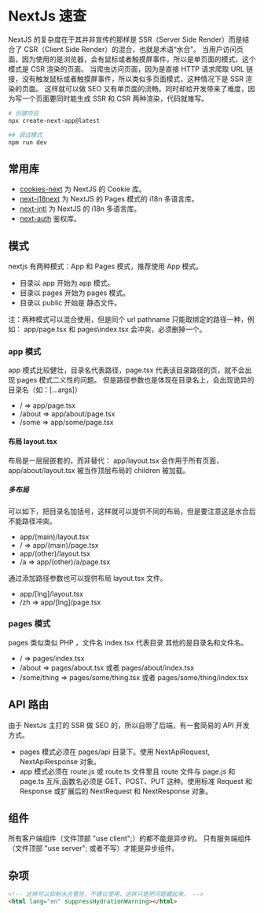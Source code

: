 # NextJs 速查

NextJS 的复杂度在于其并非宣传的那样是 SSR（Server Side Render）而是结合了 CSR（Client Side Render）的混合，也就是术语“水合”。
当用户访问页面，因为使用的是浏览器，会有鼠标或者触摸屏事件，所以是单页面的模式，这个模式是 CSR 渲染的页面。
当爬虫访问页面，因为是直接 HTTP 请求爬取 URL 链接，没有触发鼠标或者触摸屏事件，所以类似多页面模式，这种情况下是 SSR 渲染的页面。
这样就可以做 SEO 又有单页面的流畅。同时却给开发带来了难度，因为写一个页面要同时能生成 SSR 和 CSR 两种渲染，代码就难写。

```bash
# 创建项目
npx create-next-app@latest

## 调试模式
npm run dev
```

## 常用库

- [cookies-next](https://github.com/andreizanik/cookies-next) 为 NextJS 的 Cookie 库。
- [next-i18next](https://github.com/i18next/next-i18next) 为 NextJS 的 Pages 模式的 i18n 多语言库。
- [next-intl](https://github.com/amannn/next-intl) 为 NextJS 的 i18n 多语言库。
- [next-auth](https://github.com/nextauthjs/next-auth) 鉴权库。

## 模式

nextjs 有两种模式：App 和 Pages 模式，推荐使用 App 模式。

- 目录以 app 开始为 app 模式。
- 目录以 pages 开始为 pages 模式。
- 目录以 public 开始是 静态文件。

注：两种模式可以混合使用，但是同个 url pathname 只能取绑定的路径一种，例如：
app/page.tsx 和 pages\index.tsx 会冲突，必须删掉一个。

### app 模式

app 模式比较健壮，目录名代表路径，page.tsx 代表该目录路径的页，就不会出现 pages 模式二义性的问题。
但是路径参数也是体现在目录名上，会出现诡异的目录名（如：[...args]）

- / => app/page.tsx
- /about => app/about/page.tsx
- /some => app/some/page.tsx

#### 布局 layout.tsx

布局是一层层嵌套的，而非替代：
app/layout.tsx 会作用于所有页面，app/about/layout.tsx 被当作顶层布局的 children 被加载。

##### 多布局

可以如下，把目录名加括号，这样就可以提供不同的布局，但是要注意这是水合后不能路径冲突。

- app/(main)/layout.tsx
- / => app/(main)/page.tsx
- app/(other)/layout.tsx
- /a => app/(other)/a/page.tsx

通过添加路径参数也可以提供布局 layout.tsx 文件。

- app/[lng]/layout.tsx
- /zh => app/[lng]/page.tsx

### pages 模式

pages 类似类似 PHP ，文件名 index.tsx 代表目录 其他的是目录名和文件名。

- / => pages/index.tsx
- /about => pages/about.tsx 或者 pages/about/index.tsx
- /some/thing => pages/some/thing.tsx 或者 pages/some/thing/index.tsx

## API 路由

由于 NextJs 主打的 SSR 做 SEO 的，所以自带了后端，有一套简易的 API 开发方式。

- pages 模式必须在 pages/api 目录下。使用 NextApiRequest, NextApiResponse 对象。
- app 模式必须在 route.js 或 route.ts 文件里且 route 文件与 page.js 和 page.ts 互斥,函数名必须是 GET、POST、PUT 这种。使用标准 Request 和 Response 或扩展后的 NextRequest 和 NextResponse 对象。

## 组件

所有客户端组件（文件顶部 "use client";）的都不能是异步的。
只有服务端组件（文件顶部 "use server"; 或者不写）才能是异步组件。

## 杂项

```html
<!-- 这样可以抑制水合警告，不建议使用，这样只是把问题藏起来。 -->
<html lang="en" suppressHydrationWarning></html>
```
